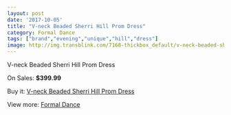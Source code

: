 ```yaml
---
layout: post
date: '2017-10-05'
title: "V-neck Beaded Sherri Hill Prom Dress"
category: Formal Dance
tags: ["brand","evening","unique","hill","dress"]
image: http://img.transblink.com/7168-thickbox_default/v-neck-beaded-sherri-hill-prom-dress.jpg
---
```

V-neck Beaded Sherri Hill Prom Dress

On Sales: **$399.99**
<a href="https://www.transblink.com/en/formal-dance/2310-v-neck-beaded-sherri-hill-prom-dress.html"><amp-img layout="responsive" width="600" height="600" src="//img.transblink.com/7168-thickbox_default/v-neck-beaded-sherri-hill-prom-dress.jpg" alt="V-neck Beaded Sherri Hill Prom Dress 0" /></a>
<a href="https://www.transblink.com/en/formal-dance/2310-v-neck-beaded-sherri-hill-prom-dress.html"><amp-img layout="responsive" width="600" height="600" src="//img.transblink.com/7169-thickbox_default/v-neck-beaded-sherri-hill-prom-dress.jpg" alt="V-neck Beaded Sherri Hill Prom Dress 1" /></a>

Buy it: [V-neck Beaded Sherri Hill Prom Dress](https://www.transblink.com/en/formal-dance/2310-v-neck-beaded-sherri-hill-prom-dress.html "V-neck Beaded Sherri Hill Prom Dress")

View more: [Formal Dance](https://www.transblink.com/en/6-formal-dance "Formal Dance")